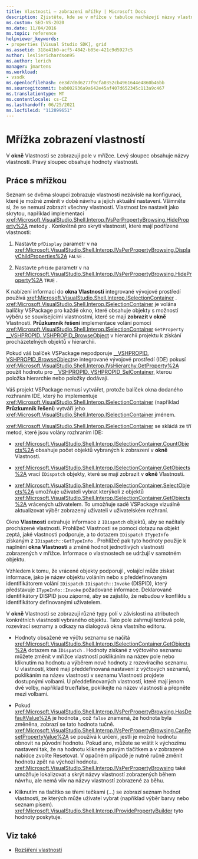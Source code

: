 ```yaml
---
title: Vlastnosti – zobrazení mřížky | Microsoft Docs
description: Zjistěte, kde se v mřížce v tabulce nacházejí názvy vlastností a hodnoty vlastností a okno Vlastnosti jak pracovat s mřížkou při rozšiřování vlastností.
ms.custom: SEO-VS-2020
ms.date: 11/04/2016
ms.topic: reference
helpviewer_keywords:
- properties [Visual Studio SDK], grid
ms.assetid: 318e41b0-acf5-4842-b85e-421c9d5927c5
author: leslierichardson95
ms.author: lerich
manager: jmartens
ms.workload:
- vssdk
ms.openlocfilehash: ee3d7d8d6277f9cfa0352cb4961644e4860b46bb
ms.sourcegitcommit: bab002936a9a642e45af407d652345c113a9c467
ms.translationtype: MT
ms.contentlocale: cs-CZ
ms.lasthandoff: 06/25/2021
ms.locfileid: "112899651"
---
```

# <a name="properties-display-grid"></a>Mřížka zobrazení vlastností

V **okně** Vlastnosti se zobrazují pole v mřížce. Levý sloupec obsahuje názvy vlastností. Pravý sloupec obsahuje hodnoty vlastností.

## <a name="work-with-the-grid"></a>Práce s mřížkou

Seznam se dvěma sloupci zobrazuje vlastnosti nezávislé na konfiguraci, které je možné změnit v době návrhu a jejich aktuální nastavení. Všimněte si, že se nemusí zobrazit všechny vlastnosti. Vlastnost lze nastavit jako skrytou, například implementací <xref:Microsoft.VisualStudio.Shell.Interop.IVsPerPropertyBrowsing.HideProperty%2A> metody . Konkrétně pro skrytí vlastností, které mají podřízené vlastnosti:

1. Nastavte `pfDisplay` parametr v na <xref:Microsoft.VisualStudio.Shell.Interop.IVsPerPropertyBrowsing.DisplayChildProperties%2A> `FALSE` .

2. Nastavte `pfHide` parametr v na <xref:Microsoft.VisualStudio.Shell.Interop.IVsPerPropertyBrowsing.HideProperty%2A> `TRUE` .

K nabízení informací do **okna Vlastnosti** integrované vývojové prostředí používá <xref:Microsoft.VisualStudio.Shell.Interop.ISelectionContainer> . <xref:Microsoft.VisualStudio.Shell.Interop.ISelectionContainer> je volána balíčky VSPackage pro každé okno, které obsahuje objekty s možností výběru se souvisejícími vlastnostmi, které se mají **zobrazit v okně** Vlastnosti. **Průzkumník řešení** implementace volání pomocí <xref:Microsoft.VisualStudio.Shell.Interop.ISelectionContainer> `GetProperty` [__VSHPROPID. VSHPROPID_BrowseObject](<xref:Microsoft.VisualStudio.Shell.Interop.__VSHPROPID.VSHPROPID_BrowseObject>) v hierarchii projektu k získání procházetelných objektů v hierarchii.

Pokud váš balíček VSPackage nepodporuje [__VSHPROPID. VSHPROPID_BrowseObject](<xref:Microsoft.VisualStudio.Shell.Interop.__VSHPROPID.VSHPROPID_BrowseObject>)se integrované vývojové prostředí (IDE) pokusí <xref:Microsoft.VisualStudio.Shell.Interop.IVsHierarchy.GetProperty%2A> použít hodnotu pro [__VSHPROPID. VSHPROPID_SelContainer,](<xref:Microsoft.VisualStudio.Shell.Interop.__VSHPROPID.VSHPROPID_SelContainer>) kterou položka hierarchie nebo položky dodávají.

Váš projekt VSPackage nemusí vytvářet, protože balíček okna dodaného rozhraním IDE, který ho implementuje <xref:Microsoft.VisualStudio.Shell.Interop.ISelectionContainer> (například **Průzkumník řešení**) vytváří jeho <xref:Microsoft.VisualStudio.Shell.Interop.ISelectionContainer> jménem.

<xref:Microsoft.VisualStudio.Shell.Interop.ISelectionContainer> se skládá ze tří metod, které jsou volány rozhraním IDE:

- <xref:Microsoft.VisualStudio.Shell.Interop.ISelectionContainer.CountObjects%2A> obsahuje počet objektů vybraných k zobrazení v **okně** Vlastnosti.

- <xref:Microsoft.VisualStudio.Shell.Interop.ISelectionContainer.GetObjects%2A> vrací `IDispatch` objekty, které se mají zobrazit v **okně** Vlastnosti.

- <xref:Microsoft.VisualStudio.Shell.Interop.ISelectionContainer.SelectObjects%2A> umožňuje uživateli vybrat kterýkoli z objektů <xref:Microsoft.VisualStudio.Shell.Interop.ISelectionContainer.GetObjects%2A> vrácených uživatelem. To umožňuje sadě VSPackage vizuálně aktualizovat výběr zobrazený uživateli v uživatelském rozhraní.

Okno **Vlastnosti** extrahuje informace z `IDispatch` objektů, aby se načítaly procházené vlastnosti. Prohlížeč Vlastnosti se pomocí dotazu na objekt zeptá, jaké vlastnosti podporuje, a to dotazem `IDispatch` `ITypeInfo` získaným z `IDispatch::GetTypeInfo` . Prohlížeč pak tyto hodnoty použije k naplnění **okna Vlastnosti** a změně hodnot jednotlivých vlastností zobrazených v mřížce. Informace o vlastnostech se udržují v samotném objektu.

Vzhledem k tomu, že vrácené objekty podporují , volající může získat informace, jako je název objektu voláním nebo s předdefinovaným identifikátorem volání `IDispatch` `IDispatch::Invoke` (DISPID), který představuje `ITypeInfo::Invoke` požadované informace. Deklarované identifikátory DISPID jsou záporné, aby se zajistilo, že nebudou v konfliktu s identifikátory definovanými uživatelem.

V **okně** Vlastnosti se zobrazují různé typy polí v závislosti na atributech konkrétních vlastností vybraného objektu. Tato pole zahrnují textová pole, rozevírací seznamy a odkazy na dialogová okna vlastního editoru.

- Hodnoty obsažené ve výčtu seznamu se načítá <xref:Microsoft.VisualStudio.Shell.Interop.ISelectionContainer.GetObjects%2A> dotazem na `IDispatch` . Hodnoty získané z výčtového seznamu můžete změnit v mřížce vlastností poklikáním na název pole nebo kliknutím na hodnotu a výběrem nové hodnoty z rozevíracího seznamu. U vlastností, které mají předdefinovaná nastavení z výčtových seznamů, poklikáním na název vlastnosti v seznamu Vlastnosti projdete dostupnými volbami. U předdefinovaných vlastností, které mají jenom dvě volby, například true/false, poklikejte na název vlastnosti a přepněte mezi volbami.

- Pokud <xref:Microsoft.VisualStudio.Shell.Interop.IVsPerPropertyBrowsing.HasDefaultValue%2A> je hodnota , což `false` znamená, že hodnota byla změněna, zobrazí se tato hodnota tučně. <xref:Microsoft.VisualStudio.Shell.Interop.IVsPerPropertyBrowsing.CanResetPropertyValue%2A> se používá k určení, jestli je možné hodnotu obnovit na původní hodnotu. Pokud ano, můžete se vrátit k výchozímu nastavení tak, že na hodnotu kliknete pravým tlačítkem a v zobrazené nabídce zvolíte Resetovat.  V opačném případě je nutné ručně změnit hodnotu zpět na výchozí hodnotu. <xref:Microsoft.VisualStudio.Shell.Interop.IVsPerPropertyBrowsing> také umožňuje lokalizovat a skrýt názvy vlastností zobrazených během návrhu, ale nemá vliv na názvy vlastností zobrazené za běhu.

- Kliknutím na tlačítko se třemi tečkami (...) se zobrazí seznam hodnot vlastností, ze kterých může uživatel vybrat (například výběr barvy nebo seznam písem). <xref:Microsoft.VisualStudio.Shell.Interop.IProvidePropertyBuilder> tyto hodnoty poskytuje.

## <a name="see-also"></a>Viz také

- [Rozšíření vlastností](../../extensibility/internals/extending-properties.md)
